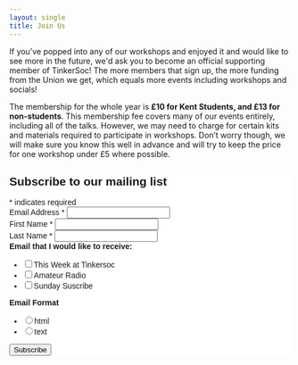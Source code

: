 ```yaml
---
layout: single
title: Join Us
---
```


If you’ve popped into any of our workshops and enjoyed it and would like to see
more in the future, we'd ask you to become an official supporting member of
TinkerSoc! The more members that sign up, the more funding from the Union we
get, which equals more events including workshops and socials!

The membership for the whole year is **£10 for Kent Students, and £13 for
non-students**. This membership fee covers many of our events entirely,
including all of the talks. However, we may need to charge for certain kits and
materials required to participate in workshops. Don’t worry though, we will make
sure you know this well in advance and will try to keep the price for one
workshop under £5 where possible.



<link href="//cdn-images.mailchimp.com/embedcode/classic-081711.css" rel="stylesheet" type="text/css">
<style type="text/css">
#mc_embed_signup{background:#fff; clear:left; font:14px Helvetica,Arial,sans-serif; }
</style>
<div id="mc_embed_signup">
<form action="//tinkersoc.us10.list-manage.com/subscribe/post?u=932f6587f974bd55bce800f37&amp;id=5d5d569b53" method="post" id="mc-embedded-subscribe-form" name="mc-embedded-subscribe-form" class="validate" target="_blank" novalidate> <!-- __ -->
<div id="mc_embed_signup_scroll">
<h2>Subscribe to our mailing list</h2>
<div class="indicates-required"><span class="asterisk">*</span> indicates required</div>
<div class="mc-field-group">
<label for="mce-EMAIL">Email Address  <span class="asterisk">*</span>
</label>
<input type="email" value="" name="EMAIL" class="required email" id="mce-EMAIL">
</div>

<div class="mc-field-group">
<label for="mce-FNAME">First Name  <span class="asterisk">*</span>
</label>
<input type="text" value="" name="FNAME" class="required" id="mce-FNAME">
</div>

<div class="mc-field-group">
<label for="mce-LNAME">Last Name  <span class="asterisk">*</span>
</label>
<input type="text" value="" name="LNAME" class="required" id="mce-LNAME">
</div>

<div class="mc-field-group input-group">
<strong>Email that I would like to receive: </strong>
<ul><li><input type="checkbox" value="1" name="group[513][1]" id="mce-group[513]-513-0"><label for="mce-group[513]-513-0">This Week at Tinkersoc</label></li>
<li><input type="checkbox" value="2" name="group[513][2]" id="mce-group[513]-513-1"><label for="mce-group[513]-513-1">Amateur Radio</label></li>
<li><input type="checkbox" value="4" name="group[513][4]" id="mce-group[513]-513-2"><label for="mce-group[513]-513-2">Sunday Suscribe</label></li>
</ul>
</div>

<div class="mc-field-group input-group">
<strong>Email Format </strong>
<ul><li><input type="radio" value="html" name="EMAILTYPE" id="mce-EMAILTYPE-0"><label for="mce-EMAILTYPE-0">html</label></li>
<li><input type="radio" value="text" name="EMAILTYPE" id="mce-EMAILTYPE-1"><label for="mce-EMAILTYPE-1">text</label></li>
</ul>
</div>

<div id="mce-responses" class="clear">
    <div class="response" id="mce-error-response" style="display:none"></div>
    <div class="response" id="mce-success-response" style="display:none"></div>
</div>    <!-- real people should not fill this in and expect good things - do not remove this or risk form bot signups-->
<div style="position: absolute; left: -5000px;"><input type="text" name="b_932f6587f974bd55bce800f37_5d5d569b53" tabindex="-1" value=""></div>
<div class="clear"><input type="submit" value="Subscribe" name="subscribe" id="mc-embedded-subscribe" class="button"></div>
</div>

<p></form>
</div>
<script type='text/javascript' src='//s3.amazonaws.com/downloads.mailchimp.com/js/mc-validate.js'></script><script type='text/javascript'>(function($) {window.fnames = new Array(); window.ftypes = new Array();fnames[0]=&#39;EMAIL&#39;;ftypes[0]=&#39;email&#39;;fnames[1]=&#39;FNAME&#39;;ftypes[1]=&#39;text&#39;;fnames[2]=&#39;LNAME&#39;;ftypes[2]=&#39;text&#39;;}(jQuery));var $mcj = jQuery.noConflict(true);</script></p>
